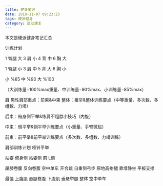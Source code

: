 ```yaml
---
title: 健身笔记
date: 2018-11-07 09:23:23
tags: 硬派健身
category: 运动康复
---
```



本文是硬派健身笔记汇总
<!-- more -->

训练计划

1 臀腿 大
3 肩 小
4 背 中
6 胸 大

1 臀腿 小
3 肩 中
5 背 大
6 胸 小

小 %85
中 %90
大 %100

（大训练量=100%max重量、中训练量=90%max、小训练量=85%max）

肩
男性肩部重点：前束&中束
整体：推举&整体训练要点（中等重量、多次数、多组数、力竭）

后束：俯身侧平举&练肩不粗脖小技巧（内旋）

中束：侧平举&侧平举训练要点（小重量、手臂微屈）

前束：前平举&前平举训练要点（多次数、多组数、力竭训练）

肩部训练计划
哑铃平举

站姿
俯身侧
站姿侧
前
L侧

屈膝卷腹
反向卷腹
空中单车
开合跳
自重侧弓步
原地高抬腿
靠墙静坐
平板支撑

最佳
上腹肌 悬腿卷腹
下腹肌 垂悬举腿
整体 空中单车
